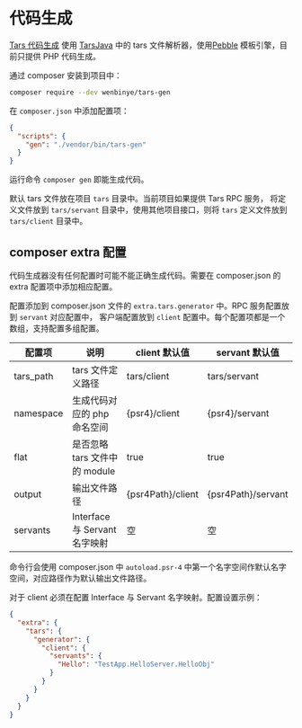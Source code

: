# 代码生成

[Tars 代码生成](https://github.com/wenbinye/tars-generator) 使用 [TarsJava](https://github.com/TarsCloud/TarsJava.git) 中的
tars 文件解析器，使用[Pebble](https://pebbletemplates.io/) 模板引擎，目前只提供 PHP 代码生成。

通过 composer 安装到项目中：

```bash
composer require --dev wenbinye/tars-gen
```

在 `composer.json` 中添加配置项：

```json
{
  "scripts": {
    "gen": "./vendor/bin/tars-gen"
  }
}
```

运行命令 `composer gen` 即能生成代码。

默认 tars 文件放在项目 `tars` 目录中。当前项目如果提供 Tars RPC 服务，
将定义文件放到 `tars/servant` 目录中，使用其他项目接口，则将 `tars` 
定义文件放到 `tars/client` 目录中。


## composer extra 配置

代码生成器没有任何配置时可能不能正确生成代码。需要在 composer.json 的 extra 配置项中添加相应配置。

配置添加到 composer.json 文件的 `extra.tars.generator` 中。RPC 服务配置放到 `servant` 对应配置中，
客户端配置放到 `client` 配置中。每个配置项都是一个数组，支持配置多组配置。


| 配置项    | 说明                          | client 默认值     | servant 默认值     |
|-----------|-------------------------------|-------------------|--------------------|
| tars_path | tars 文件定义路径             | tars/client       | tars/servant       |
| namespace | 生成代码对应的 php 命名空间   | {psr4}/client     | {psr4}/servant     |
| flat      | 是否忽略 tars 文件中的 module | true              | true               |
| output    | 输出文件路径                  | {psr4Path}/client | {psr4Path}/servant |
| servants  | Interface 与 Servant 名字映射 | 空                | 空                 |

命令行会使用 composer.json 中 `autoload.psr-4` 中第一个名字空间作默认名字空间，对应路径作为默认输出文件路径。

对于 client 必须在配置 Interface 与 Servant 名字映射。配置设置示例：

```json
{
  "extra": {
    "tars": {
      "generator": {
        "client": {
          "servants": {
            "Hello": "TestApp.HelloServer.HelloObj"
          }
        }
      }
    }
  }
}
```

